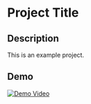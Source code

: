# Project Title

## Description
This is an example project.

## Demo
[![Demo Video](https://img.youtube.com/vi/dQw4w9WgXcQ/0.jpg)](https://www.youtube.com/watch?v=tCdsM8nZnMA)
